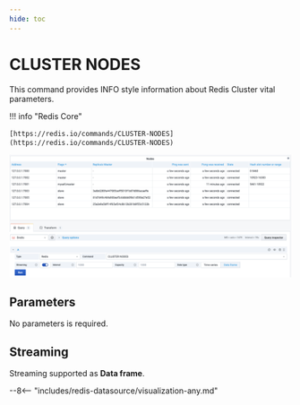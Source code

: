 ```yaml
---
hide: toc
---
```


# CLUSTER NODES

This command provides INFO style information about Redis Cluster vital parameters.

!!! info "Redis Core"

    [https://redis.io/commands/CLUSTER-NODES](https://redis.io/commands/CLUSTER-NODES)

![CLUSTER-NODES](../../images/redis-datasource/commands/cluster-nodes.png)

## Parameters

No parameters is required.

## Streaming

Streaming supported as **Data frame**.

--8<-- "includes/redis-datasource/visualization-any.md"
